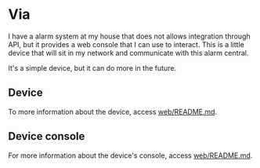 # Via

I have a alarm system at my house that does not allows integration through API, but it provides a web console that I can use to interact. This is a little device that will sit in my network and communicate with this alarm central. 

It's a simple device, but it can do more in the future.

## Device

To more information about the device, access [web/README.md](this).

## Device console

For more information about the device's console, access [web/README.md](this).




